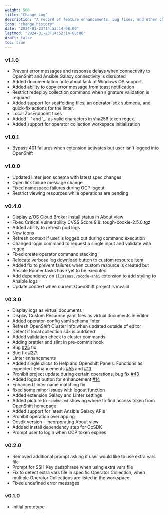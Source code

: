 ```yaml
---
weight: 500
title: "Change Log"
description: "A record of feature enhancements, bug fixes, and other changes to the IBM Operator Collection SDK for VS Code extension."
icon: "change_history"
date: "2024-01-23T14:52:14-08:00"
lastmod: "2024-01-23T14:52:14-08:00"
draft: false
toc: true
---
```


### v1.1.0
- Prevent error messages and response delays when connectivity to OpenShift and Ansible Galaxy connectivity is disrupted
- Added documentation note about lack of Windows OS support.
- Added ability to copy error message from toast notification
- Restrict redeploy collection command when signature validation is required
- Added support for scaffolding files, an operator-sdk submenu, and quick-fix actions for the linter.
- Local ZosEndpoint fixes
- Added '-' and '_' as valid characters in sha256 token regex.
- Added support for operator collection workspace initialization

### v1.0.1
- Bypass 401 failures when extension activates but user isn't logged into OpenShift

### v1.0.0
- Updated linter json schema with latest spec changes
- Open link failure message change
- Fixed namespace failures during OCP logout
- Restrict viewing resources while operations are pending

### v0.4.0

- Display z/OS Cloud Broker install status in About view
- Fixed Critical Vulnerability CVSS Score 9.8: tough-cookie-2.5.0.tgz
- Added ability to refresh pod logs
- New icons
- Refresh context if user is logged out during command execution
- Changed login command to request a single input and validate with regex
- Fixed create operator command stacking
- Relocate verbose log download button to custom resource item
- Added fix to prevent failures when custom resource is created but Ansible Runner tasks have yet to be executed
- Add dependency on `iliazeus.vscode-ansi` extension to add styling to Ansible logs
- Update context when current OpenShift project is invalid

### v0.3.0

- Display logs as virtual documents
- Display Custom Resource yaml files as virtual documents in editor
- Added operator-config yaml schema linter
- Refresh OpenShift Cluster Info when updated outside of editor
- Detect if local collection sdk is outdated
- Added validation check to cluster commands
- Adding prettier and slint in pre-commit hook
- Bug [#25](https://github.com/IBM/operator-collection-sdk-vscode-extension/issues/25) fix
- Bug fix [#37](https://github.com/IBM/operator-collection-sdk-vscode-extension/issues/37)\
- Linter enhancements
- Added single clicks to Help and Openshift Panels. Functions as expected. Enhancements [#55](https://github.com/IBM/operator-collection-sdk-vscode-extension/issues/5) and [#13](https://github.com/IBM/operator-collection-sdk-vscode-extension/issues/13)
- Prohibit project update during certain operations, bug fix [#43](https://github.com/IBM/operator-collection-sdk-vscode-extension/issues/43)
- Added logout button for enhancement [#14](https://github.com/IBM/operator-collection-sdk-vscode-extension/issues/14)
- Enhanced Linter name matching fix
- fixed some minor issues with logout function
- Added extension Galaxy and Linter settings
- Added picture to `readme.md` showing where to find access token from OpenShift homepage
- Added support for latest Ansible Galaxy APIs
- Prohibit operation overlapping
- Ocsdk version - incorporating About view
- Addded install dependency step for OcSDK
- Prompt user to login when OCP token expires

### v0.2.0

- Removed additional prompt asking if user would like to use extra vars file
- Prompt for SSH Key passphrase when using extra vars file
- Fix to detect extra vars file in specific Operator Collection, when multiple Operator Collections are listed in the workspace
- Fixed undefined error messages

### v0.1.0

- Initial prototype